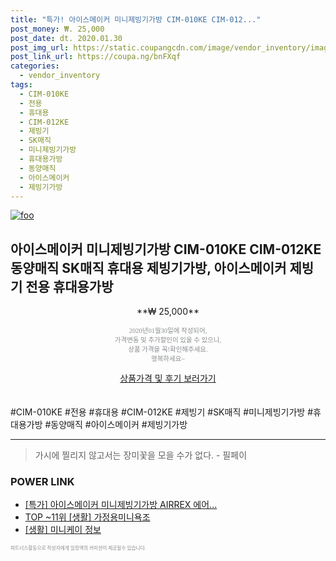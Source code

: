 ```yaml
--- 
title: "특가! 아이스메이커 미니제빙기가방 CIM-010KE CIM-012..." 
post_money: ₩. 25,000 
post_date: dt. 2020.01.30 
post_img_url: https://static.coupangcdn.com/image/vendor_inventory/images/2016/05/19/10/1/780f09a6-764c-4b38-9c11-12c3ff19b9fd.jpg 
post_link_url: https://coupa.ng/bnFXqf 
categories: 
  - vendor_inventory 
tags: 
  - CIM-010KE 
  - 전용 
  - 휴대용 
  - CIM-012KE 
  - 제빙기 
  - SK매직 
  - 미니제빙기가방 
  - 휴대용가방 
  - 동양매직 
  - 아이스메이커 
  - 제빙기가방 
--- 
```

[![foo](https://static.coupangcdn.com/image/vendor_inventory/images/2016/05/19/10/1/780f09a6-764c-4b38-9c11-12c3ff19b9fd.jpg)](https://coupa.ng/bnFXqf) 

## 아이스메이커 미니제빙기가방 CIM-010KE CIM-012KE 동양매직 SK매직 휴대용 제빙기가방, 아이스메이커 제빙기 전용 휴대용가방 
<p style="text-align: center;">**₩ 25,000**</p> 
<p style="text-align: center;"><span style="color: #898c8f; font-family: Georgia,Times,serif; font-size: 0.75em;">2020년01월30일에 작성되어, <br>가격변동 및 추가할인이 있을 수 있으니,<br> 상품 가격을 꼭!확인해주세요.<br>행복하세요~</span> 
</p>	 
<div markdown="0" style="text-align: center;"><a href="https://coupa.ng/bnFXqf" class="btn btn--success">상품가격 및 후기 보러가기</a></div> 
<br><br> 
  #CIM-010KE #전용 #휴대용 #CIM-012KE #제빙기 #SK매직 #미니제빙기가방 #휴대용가방 #동양매직 #아이스메이커 #제빙기가방 
<hr> 

> 가시에 찔리지 않고서는 장미꽃을 모을 수가 없다. - 필페이 


### POWER LINK

* <a href="https://blog.naver.com/santokki14/221790429551" target="_blank">[특가] 아이스메이커 미니제빙기가방 AIRREX 에어...</a>
* <a href="https://blog.naver.com/an0733/221785679014" target="_blank"> TOP ~11위 [생활] 가정용미니욕조</a>
* <a href="https://blog.naver.com/sakai111/221758881973" target="_blank"> [생활] 미니케이 정보 </a>

<span style="color: #898c8f; font-family: Georgia,Times,serif; font-size: 0.55em;">파트너스활동으로 작성자에게 일정액의 커미션이 제공될수 있습니다.</span> 
